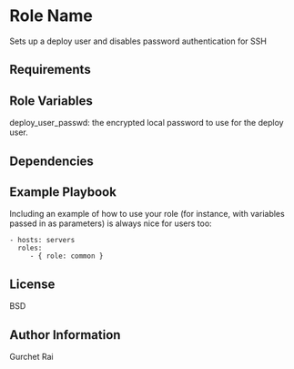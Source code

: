 Role Name
=========

Sets up a deploy user and disables password authentication for SSH

Requirements
------------


Role Variables
--------------

deploy_user_passwd: the encrypted local password to use for the deploy user.

Dependencies
------------


Example Playbook
----------------

Including an example of how to use your role (for instance, with variables passed in as parameters) is always nice for users too:

    - hosts: servers
      roles:
         - { role: common }

License
-------

BSD

Author Information
------------------

Gurchet Rai

